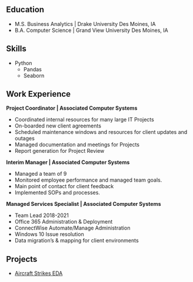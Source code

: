 ## Education
- M.S. Business Analytics | Drake University Des Moines, IA
- B.A. Computer Science | Grand View University Des Moines, IA

## Skills
- Python
  - Pandas
  - Seaborn

## Work Experience
**Project Coordinator | Associated Computer Systems**
- Coordinated internal resources for many large IT Projects
- On-boarded new client agreements
- Scheduled maintenance windows and resources for client updates and outages
- Managed documentation and meetings for Projects
- Report generation for Project Review

**Interim Manager | Associated Computer Systems**
- Managed a team of 9
- Monitored employee performance and managed team goals.
- Main point of contact for client feedback
- Implemented SOPs and processes.
  
**Managed Services Specialist | Associated Computer Systems**
- Team Lead 2018-2021
- Office 365 Administration & Deployment
- ConnectWise Automate/Manage Administration
- Windows 10 Issue resolution
- Data migration’s & mapping for client environments

## Projects
- [Aircraft Strikes EDA](https://github.com/KPMallaney/KPMallaney.github.io/blob/main/AircraftStrikes.ipynb)

